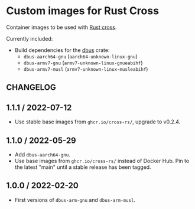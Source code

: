 # Custom images for Rust Cross

Container images to be used with [Rust cross](https://github.com/cross-rs/cross).

Currently included:

- Build dependencies for the [dbus](https://docs.rs/dbus/latest/dbus/) crate:
    * `dbus-aarch64-gnu` (`aarch64-unknown-linux-gnu`)
    * `dbus-armv7-gnu` (`armv7-unknown-linux-gnueabihf`)
    * `dbus-armv7-musl` (`armv7-unknown-linux-musleabihf`)

## CHANGELOG

## 1.1.1 / 2022-07-12

- Use stable base images from `ghcr.io/cross-rs/`, upgrade to v0.2.4.

## 1.1.0 / 2022-05-29

- Add `dbus-aarch64-gnu`.
- Use base images from `ghcr.io/cross-rs/` instead of Docker Hub. Pin to the latest "main" until a stable release has been tagged.

## 1.0.0 / 2022-02-20

- First versions of `dbus-arm-gnu` and `dbus-arm-musl`.
